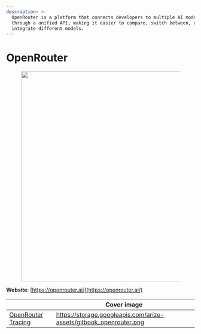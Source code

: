 ```yaml
---
description: >-
  OpenRouter is a platform that connects developers to multiple AI models
  through a unified API, making it easier to compare, switch between, and
  integrate different models.
---
```


# OpenRouter

<figure><picture><source srcset="https://storage.googleapis.com/arize-assets/OpenRouter%20Dark.png" media="(prefers-color-scheme: dark)"><img src="https://storage.googleapis.com/arize-assets/OpenRouter%20Light.svg" alt="" width="563"></picture><figcaption></figcaption></figure>

**Website**: [https://openrouter.ai/](https://openrouter.ai/)

<table data-view="cards"><thead><tr><th></th><th data-hidden data-card-cover data-type="image">Cover image</th></tr></thead><tbody><tr><td><a href="https://arize.com/docs/phoenix/integrations/llm-providers/openrouter/openai-tracing">OpenRouter Tracing</a></td><td><a href="https://storage.googleapis.com/arize-assets/gitbook_openrouter.png">https://storage.googleapis.com/arize-assets/gitbook_openrouter.png</a></td></tr></tbody></table>
